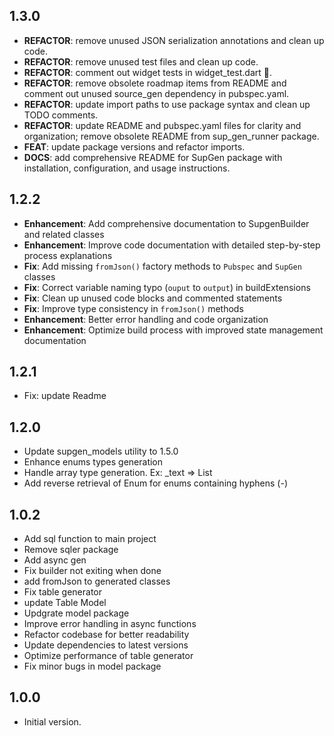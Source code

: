 ## 1.3.0

 - **REFACTOR**: remove unused JSON serialization annotations and clean up code.
 - **REFACTOR**: remove unused test files and clean up code.
 - **REFACTOR**: comment out widget tests in widget_test.dart 🧪.
 - **REFACTOR**: remove obsolete roadmap items from README and comment out unused source_gen dependency in pubspec.yaml.
 - **REFACTOR**: update import paths to use package syntax and clean up TODO comments.
 - **REFACTOR**: update README and pubspec.yaml files for clarity and organization; remove obsolete README from sup_gen_runner package.
 - **FEAT**: update package versions and refactor imports.
 - **DOCS**: add comprehensive README for SupGen package with installation, configuration, and usage instructions.



## 1.2.2

- **Enhancement**: Add comprehensive documentation to SupgenBuilder and related classes
- **Enhancement**: Improve code documentation with detailed step-by-step process explanations
- **Fix**: Add missing `fromJson()` factory methods to `Pubspec` and `SupGen` classes
- **Fix**: Correct variable naming typo (`ouput` to `output`) in buildExtensions
- **Fix**: Clean up unused code blocks and commented statements
- **Fix**: Improve type consistency in `fromJson()` methods
- **Enhancement**: Better error handling and code organization
- **Enhancement**: Optimize build process with improved state management documentation

## 1.2.1

 - Fix: update Readme

## 1.2.0

- Update supgen_models utility to 1.5.0
- Enhance enums types generation
- Handle array type generation. Ex: _text => List<String>
- Add reverse retrieval of Enum for enums containing hyphens (-)


## 1.0.2

- Add sql function to main project
- Remove sqler package
- Add async gen
- Fix builder not exiting when done
- add fromJson to generated classes
- Fix table generator
- update Table Model
- Updgrate model package
- Improve error handling in async functions
- Refactor codebase for better readability
- Update dependencies to latest versions
- Optimize performance of table generator
- Fix minor bugs in model package


## 1.0.0

- Initial version.

